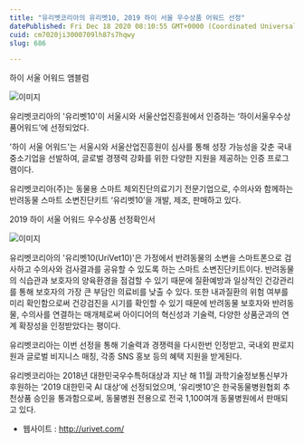 ```yaml
---
title: "유리벳코리아의 유리벳10, 2019 하이 서울 우수상품 어워드 선정"
datePublished: Fri Dec 18 2020 08:10:55 GMT+0000 (Coordinated Universal Time)
cuid: cm7020ji3000709lh87s7hqwy
slug: 686

---
```



하이 서울 어워드 앰블럼

![이미지](https://cdn.hashnode.com/res/hashnode/image/upload/v1739252467601/36845456-5458-407c-9402-3695303351b7.jpeg)

유리벳코리아의 '유리벳10'이 서울시와 서울산업진흥원에서 인증하는 ‘하이서울우수상품어워드’에 선정되었다.

'하이 서울 어워드'는 서울시와 서울산업진흥원이 심사를 통해 성장 가능성을 갖춘 국내 중소기업을 선발하여, 글로벌 경쟁력 강화를 위한 다양한 지원을 제공하는 인증 프로그램이다.

유리벳코리아(주)는 동물용 스마트 체외진단의료기기 전문기업으로, 수의사와 함께하는 반려동물 스마트 소변진단키트 ‘유리벳10’을 개발, 제조, 판매하고 있다.

2019 하이 서울 어워드 우수상품 선정확인서

![이미지](https://cdn.hashnode.com/res/hashnode/image/upload/v1739252469756/015f7ffa-e971-471b-ae60-3911a8329c9e.png)

유리벳코리아의 '유리벳10(UriVet10)'은 가정에서 반려동물의 소변을 스마트폰으로 검사하고 수의사와 검사결과를 공유할 수 있도록 하는 스마트 소변진단키트이다. 반려동물의 식습관과 보호자의 양육환경을 점검할 수 있기 때문에 질환예방과 일상적인 건강관리를 통해 보호자의 가장 큰 부담인 의료비를 낮출 수 있다. 또한 내과질환의 위험 여부를 미리 확인함으로써 건강검진을 시기를 확인할 수 있기 때문에 반려동물 보호자와 반려동물, 수의사를 연결하는 매개체로써 아이디어의 혁신성과 기술력, 다양한 상품군과의 연계 확장성을 인정받았다는 평이다.

유리벳코리아는 이번 선정을 통해 기술력과 경쟁력을 다시한번 인정받고, 국내외 판로지원과 글로벌 비지니스 매칭, 각종 SNS 홍보 등의 혜택 지원을 받게된다.

유리벳코리아는 2018년 대한민국우수특허대상과 지난 해 11월 과학기술정보통신부가 후원하는 ‘2019 대한민국 AI 대상’에 선정되었으며, ‘유리벳10’은 한국동물병원협회 추천상품 승인을 통과함으로써, 동물병원 전용으로 전국 1,100여개 동물병원에서 판매되고 있다.

* 웹사이트 : http://urivet.com/